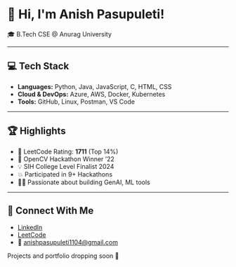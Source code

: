 # 👋 Hi, I'm Anish Pasupuleti!                     
                                                     
🎓 B.Tech CSE @ Anurag University              
        
---                                               
                                                  
## 💻 Tech Stack                                    
                          
- **Languages:** Python, Java, JavaScript, C, HTML, CSS                 
- **Cloud & DevOps:** Azure, AWS, Docker, Kubernetes     
- **Tools:** GitHub, Linux, Postman, VS Code   
 
---   
 
## 🏆 Highlights

- 🧠 LeetCode Rating: **1711** (Top 14%) 
- 🥇 OpenCV Hackathon Winner ’22
- 💡 SIH College Level Finalist 2024
- 💥 Participated in 9+ Hackathons
- 👨‍💻 Passionate about building GenAI, ML tools

--- 

## 🔗 Connect With Me

- [LinkedIn](https://www.linkedin.com/in/anishpasupuleti/)
- [LeetCode](https://leetcode.com/u/AnishSai/)
- 📧 anishpasupuleti1104@gmail.com

Projects and portfolio dropping soon 🚀
